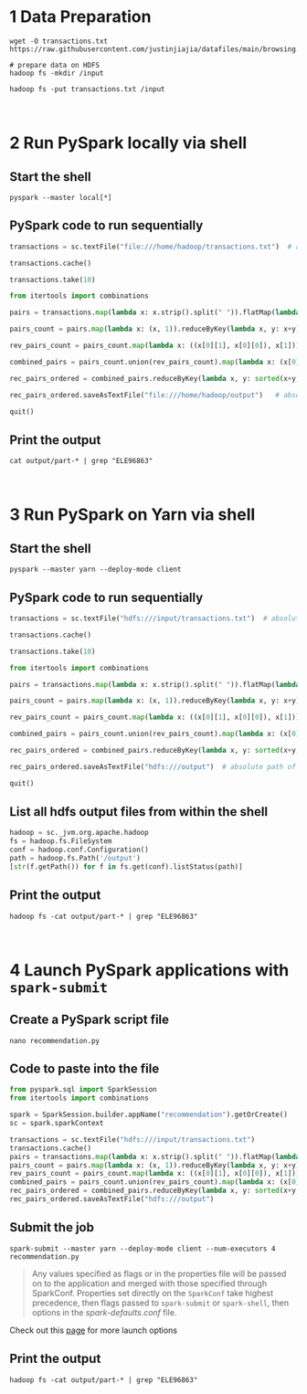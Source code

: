 
# 1 Data Preparation

```shell
wget -O transactions.txt  https://raw.githubusercontent.com/justinjiajia/datafiles/main/browsing.csv

# prepare data on HDFS
hadoop fs -mkdir /input

hadoop fs -put transactions.txt /input
```

<br>

# 2 Run PySpark locally via shell

## Start the shell

```shell
pyspark --master local[*]
```

## PySpark code to run sequentially

```python
transactions = sc.textFile("file:///home/hadoop/transactions.txt")  # absolute path of the input file on local FS

transactions.cache()

transactions.take(10)

from itertools import combinations

pairs = transactions.map(lambda x: x.strip().split(" ")).flatMap(lambda x: combinations(x, 2)).map(lambda x: (x[0], x[1]) if x[0] <= x[1] else (x[1], x[0]))

pairs_count = pairs.map(lambda x: (x, 1)).reduceByKey(lambda x, y: x+y)

rev_pairs_count = pairs_count.map(lambda x: ((x[0][1], x[0][0]), x[1]))

combined_pairs = pairs_count.union(rev_pairs_count).map(lambda x: (x[0][0], [(x[0][1], x[1])]))

rec_pairs_ordered = combined_pairs.reduceByKey(lambda x, y: sorted(x+y, key=lambda val: val[1], reverse=True)[:5])

rec_pairs_ordered.saveAsTextFile("file:///home/hadoop/output")   # absolute path of the output directory file on local FS

quit()
```

## Print the output

```shell
cat output/part-* | grep "ELE96863"
```

<br>

# 3 Run PySpark on Yarn via shell

## Start the shell

```shell
pyspark --master yarn --deploy-mode client
```

## PySpark code to run sequentially

```python
transactions = sc.textFile("hdfs:///input/transactions.txt")  # absolute path of the input file on HDFS

transactions.cache()

transactions.take(10)

from itertools import combinations

pairs = transactions.map(lambda x: x.strip().split(" ")).flatMap(lambda x: combinations(x, 2)).map(lambda x: (x[0], x[1]) if x[0] <= x[1] else (x[1], x[0]))

pairs_count = pairs.map(lambda x: (x, 1)).reduceByKey(lambda x, y: x+y)

rev_pairs_count = pairs_count.map(lambda x: ((x[0][1], x[0][0]), x[1]))

combined_pairs = pairs_count.union(rev_pairs_count).map(lambda x: (x[0][0], [(x[0][1], x[1])]))

rec_pairs_ordered = combined_pairs.reduceByKey(lambda x, y: sorted(x+y, key=lambda val: val[1], reverse=True)[:5])

rec_pairs_ordered.saveAsTextFile("hdfs:///output")  # absolute path of the output directory file on HDFS

quit()
```
## List all hdfs output files from within the shell

```python
hadoop = sc._jvm.org.apache.hadoop
fs = hadoop.fs.FileSystem
conf = hadoop.conf.Configuration()
path = hadoop.fs.Path('/output')
[str(f.getPath()) for f in fs.get(conf).listStatus(path)]
```

## Print the output

```shell
hadoop fs -cat output/part-* | grep "ELE96863"
```

<br>

# 4 Launch PySpark applications with `spark-submit`

## Create a PySpark script file

```shell
nano recommendation.py
```

## Code to paste into the file

```python
from pyspark.sql import SparkSession
from itertools import combinations

spark = SparkSession.builder.appName("recommendation").getOrCreate()
sc = spark.sparkContext

transactions = sc.textFile("hdfs:///input/transactions.txt") 
transactions.cache()
pairs = transactions.map(lambda x: x.strip().split(" ")).flatMap(lambda x: combinations(x, 2)).map(lambda x: (x[0], x[1]) if x[0] <= x[1] else (x[1], x[0]))
pairs_count = pairs.map(lambda x: (x, 1)).reduceByKey(lambda x, y: x+y)
rev_pairs_count = pairs_count.map(lambda x: ((x[0][1], x[0][0]), x[1]))
combined_pairs = pairs_count.union(rev_pairs_count).map(lambda x: (x[0][0], [(x[0][1], x[1])]))
rec_pairs_ordered = combined_pairs.reduceByKey(lambda x, y: sorted(x+y, key=lambda val: val[1], reverse=True)[:5])
rec_pairs_ordered.saveAsTextFile("hdfs:///output")
```

## Submit the job

```shell
spark-submit --master yarn --deploy-mode client --num-executors 4 recommendation.py
```

> Any values specified as flags or in the properties file will be passed on to the application and merged with those specified through SparkConf. Properties set directly on the `SparkConf` take highest precedence, then flags passed to `spark-submit` or `spark-shell`, then options in the *spark-defaults.conf* file.

Check out this <a href="https://spark.apache.org/docs/latest/submitting-applications" target="_blank">page</a> for more launch options 

## Print the output

```shell
hadoop fs -cat output/part-* | grep "ELE96863"
```

